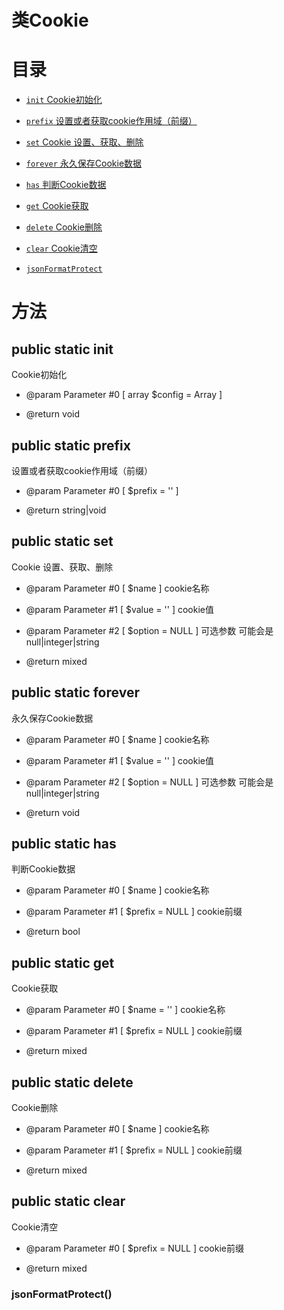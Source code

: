 # 类Cookie

# 目录


* [`init` Cookie初始化](#init)

* [`prefix` 设置或者获取cookie作用域（前缀）](#prefix)

* [`set` Cookie 设置、获取、删除](#set)

* [`forever` 永久保存Cookie数据](#forever)

* [`has` 判断Cookie数据](#has)

* [`get` Cookie获取](#get)

* [`delete` Cookie删除](#delete)

* [`clear` Cookie清空](#clear)

* [`jsonFormatProtect` ](#jsonFormatProtect)

# 方法

## <span id = "init"> public static init</span>
Cookie初始化

* @param Parameter #0 [ <optional> array $config = Array ] 

* @return void 



## <span id = "prefix"> public static prefix</span>
设置或者获取cookie作用域（前缀）

* @param Parameter #0 [ <optional> $prefix = '' ] 

* @return string|void 



## <span id = "set"> public static set</span>
Cookie 设置、获取、删除

* @param Parameter #0 [ <required> $name ] cookie名称
* @param Parameter #1 [ <optional> $value = '' ] cookie值
* @param Parameter #2 [ <optional> $option = NULL ] 可选参数 可能会是 null|integer|string

* @return mixed 



## <span id = "forever"> public static forever</span>
永久保存Cookie数据

* @param Parameter #0 [ <required> $name ] cookie名称
* @param Parameter #1 [ <optional> $value = '' ] cookie值
* @param Parameter #2 [ <optional> $option = NULL ] 可选参数 可能会是 null|integer|string

* @return void 



## <span id = "has"> public static has</span>
判断Cookie数据

* @param Parameter #0 [ <required> $name ] cookie名称
* @param Parameter #1 [ <optional> $prefix = NULL ] cookie前缀

* @return bool 



## <span id = "get"> public static get</span>
Cookie获取

* @param Parameter #0 [ <optional> $name = '' ] cookie名称
* @param Parameter #1 [ <optional> $prefix = NULL ] cookie前缀

* @return mixed 



## <span id = "delete"> public static delete</span>
Cookie删除

* @param Parameter #0 [ <required> $name ] cookie名称
* @param Parameter #1 [ <optional> $prefix = NULL ] cookie前缀

* @return mixed 



## <span id = "clear"> public static clear</span>
Cookie清空

* @param Parameter #0 [ <optional> $prefix = NULL ] cookie前缀

* @return mixed 



### jsonFormatProtect()
